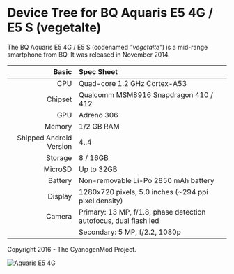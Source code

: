 Device Tree for BQ Aquaris E5 4G / E5 S (vegetalte)
===========================================

The BQ Aquaris E5 4G / E5 S (codenamed _"vegetalte"_) is a mid-range smartphone from BQ.
It was released in November 2014.


Basic   | Spec Sheet
-------:|:-------------------------
CPU     | Quad-core 1.2 GHz Cortex-A53
Chipset | Qualcomm MSM8916 Snapdragon 410 / 412
GPU     | Adreno 306
Memory  | 1/2 GB RAM
Shipped Android Version | 4..4
Storage | 8 / 16GB
MicroSD | Up to 32GB
Battery | Non-removable Li-Po 2850 mAh battery
Display | 1280x720 pixels, 5.0 inches (~294 ppi pixel density)
Camera  | Primary: 13 MP, f/1.8, phase detection autofocus, dual flash led
	| Secondary: 5 MP, f/2.2, 1080p

Copyright 2016 - The CyanogenMod Project.

![Aquaris E5 4G](https://it-bqcom15-media.s3.amazonaws.com/prod/images/310_310/d/a/4/b/da4b245d419f746385c172ecd5d613c1254d678a.jpg "BQ Aquaris E5 4G")
